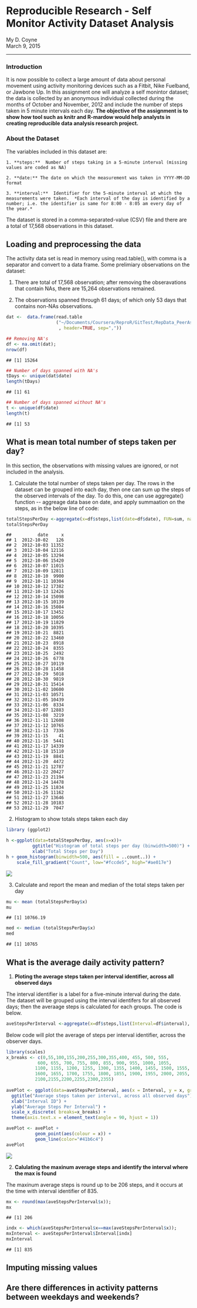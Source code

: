 # Reproducible Research - Self Monitor Activity Dataset Analysis
My D. Coyne  
March 9, 2015  

    
---

### Introduction

It is now possible to collect a large amount of data about personal movement using activity monitoring devices such as a Fitbit, Nike Fuelband, or Jawbone Up. In this assignment one will analyze a self monintor dataset;  the data is collected by an anonymous individual collected during the months of October and November, 2012 and include the number of steps taken in 5 minute intervals each day.  **The objective of the assignment is to show how tool such as knitr and R-mardow would help analysts in creating reproducible data analysis research project.**

### About the Dataset

The variables included in this dataset are:

    1. **steps:**  Number of steps taking in a 5-minute interval (missing values are coded as NA)

    2. **date:** The date on which the measurement was taken in YYYY-MM-DD format

    3. **interval:**  Identifier for the 5-minute interval at which the measurements were taken.  *Each interval of the day is identified by a number; i.e. the identifier is same for 8:00 - 8:05 am every day of the year.*  

The dataset is stored in a comma-separated-value (CSV) file and there are a total of 17,568 observations in this dataset.

## Loading and preprocessing the data

The activity data set is read in memory using read.table(), with comma is a separator and convert to a data frame.  Some prelimiary observations on the dataset:

1.  There are total of 17,568 observation; after removing the obseravations that contain NAs, there are 15,264 observations remained.

2.  The observations spanned through 61 days; of which only 53 days that contains non-NAs observations.  



```r
dat <-  data.frame(read.table
                   ("~/Documents/Coursera/ReproR/GitTest/RepData_PeerAssessment1/activity.csv"
                    , header=TRUE, sep=","))

## Removing NA's
df <- na.omit(dat);
nrow(df)
```

```
## [1] 15264
```

```r
## Number of days spanned with NA's
tDays <- unique(dat$date)
length(tDays)
```

```
## [1] 61
```

```r
## Number of days spanned without NA's
t <- unique(df$date)
length(t)
```

```
## [1] 53
```


## What is mean total number of steps taken per day?

In this section, the observations with missing values are ignored, or not included in the analysis.  

1.  Calculate the total number of steps taken per day.  The rows in the dataset can be grouped into each day, then one can sum up the steps of the observed intervals of the day.  To do this, one can use aggregate() function -- aggreage data base on date, and apply summaation on the steps, as in the below line of code: 


```r
totalStepsPerDay <-aggregate(x=df$steps,list(date=df$date), FUN=sum, na.rm=TRUE);
totalStepsPerDay
```

```
##          date     x
## 1  2012-10-02   126
## 2  2012-10-03 11352
## 3  2012-10-04 12116
## 4  2012-10-05 13294
## 5  2012-10-06 15420
## 6  2012-10-07 11015
## 7  2012-10-09 12811
## 8  2012-10-10  9900
## 9  2012-10-11 10304
## 10 2012-10-12 17382
## 11 2012-10-13 12426
## 12 2012-10-14 15098
## 13 2012-10-15 10139
## 14 2012-10-16 15084
## 15 2012-10-17 13452
## 16 2012-10-18 10056
## 17 2012-10-19 11829
## 18 2012-10-20 10395
## 19 2012-10-21  8821
## 20 2012-10-22 13460
## 21 2012-10-23  8918
## 22 2012-10-24  8355
## 23 2012-10-25  2492
## 24 2012-10-26  6778
## 25 2012-10-27 10119
## 26 2012-10-28 11458
## 27 2012-10-29  5018
## 28 2012-10-30  9819
## 29 2012-10-31 15414
## 30 2012-11-02 10600
## 31 2012-11-03 10571
## 32 2012-11-05 10439
## 33 2012-11-06  8334
## 34 2012-11-07 12883
## 35 2012-11-08  3219
## 36 2012-11-11 12608
## 37 2012-11-12 10765
## 38 2012-11-13  7336
## 39 2012-11-15    41
## 40 2012-11-16  5441
## 41 2012-11-17 14339
## 42 2012-11-18 15110
## 43 2012-11-19  8841
## 44 2012-11-20  4472
## 45 2012-11-21 12787
## 46 2012-11-22 20427
## 47 2012-11-23 21194
## 48 2012-11-24 14478
## 49 2012-11-25 11834
## 50 2012-11-26 11162
## 51 2012-11-27 13646
## 52 2012-11-28 10183
## 53 2012-11-29  7047
```

2.  Histogram to show totals steps taken each day


```r
library (ggplot2)

h <-ggplot(data=totalStepsPerDay, aes(x=x))+
          ggtitle("Histogram of total steps per day (binwidth=500)") + 
          xlab("Total Steps per Day")
h + geom_histogram(binwidth=500, aes(fill = ..count..)) +
    scale_fill_gradient("Count", low="#fccde5", high="#ae017e")
```

![](Repro_P1_files/figure-html/hist_total_steps-1.png) 

3.  Calculate and report the mean and median of the total steps taken per day


```r
mu <- mean (totalStepsPerDay$x)
mu
```

```
## [1] 10766.19
```

```r
med <- median (totalStepsPerDay$x)
med
```

```
## [1] 10765
```

## What is the average daily activity pattern?

1.  **Ploting the average steps taken per interval identifier, across all observed days**

The interval identifier is a label for a five-minute interval during the date.   The dataset will be grouped using the interval identifers for all observed days; then the averaage steps is calculated for each groups.   The code is below. 


```r
aveStepsPerInterval <-aggregate(x=df$steps,list(Interval=df$interval), FUN=mean, na.rm=TRUE);
```

Below code will plot the average of steps per interval identifier, across the observer days. 


```r
library(scales)
x_breaks <- c(0,55,100,155,200,255,300,355,400, 455, 500, 555,
            600, 655, 700, 755, 800, 855, 900, 955, 1000, 1055, 
           1100, 1155, 1200, 1255, 1300, 1355, 1400, 1455, 1500, 1555, 
           1600, 1655, 1700, 1755, 1800, 1855, 1900, 1955, 2000, 2055,
           2100,2155,2200,2255,2300,2355)
 
avePlot <- ggplot(data=aveStepsPerInterval, aes(x = Interval, y = x, group=1)) +
  ggtitle("Average steps taken per interval, across all observed days") + 
  xlab("Interval ID") +
  ylab("Average Steps Per Interval") +
  scale_x_discrete( breaks=x_breaks) +
  theme(axis.text.x = element_text(angle = 90, hjust = 1))

avePlot <- avePlot + 
           geom_point(aes(colour = x)) +
           geom_line(color="#41b6c4")
avePlot
```

![](Repro_P1_files/figure-html/ave_steps_plot-1.png) 

2.  **Calulating the maxinum average steps and identify the interval where the max is found**

The maxinum average steps is round up to be 206 steps, and it occurs at the time with interval identifier of 835.  


```r
mx <- round(max(aveStepsPerInterval$x));
mx
```

```
## [1] 206
```

```r
indx <- which(aveStepsPerInterval$x==max(aveStepsPerInterval$x));
mxInterval <- aveStepsPerInterval$Interval[indx]
mxInterval
```

```
## [1] 835
```


## Imputing missing values



## Are there differences in activity patterns between weekdays and weekends?

